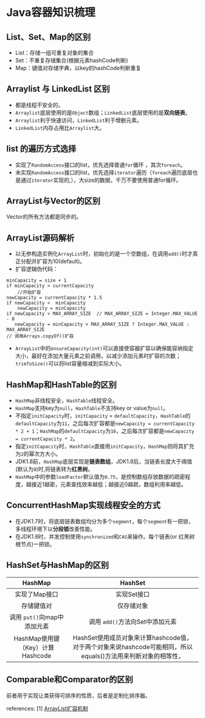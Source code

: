 # Java容器知识梳理

## List、Set、Map的区别

- List：存储一组可重复对象的集合
- Set：不重复存储集合(根据元素hashCode判断)
- Map：键值对存储字典，以key的hashCode判断重复

## Arraylist 与 LinkedList 区别

- 都是线程不安全的。
- `Arraylist`底层使用的是`Object`数组；`LinkedList`底层使用的是**双向链表**。
- `Arraylist`利于快速访问，`LinkedList`利于增删元素。
- `LinkedList`内存占用比`Arraylist`大。

## list 的遍历方式选择

- 实现了`RandomAccess`接口的list，优先选择普通`for`循环 ，其次`foreach`。
- 未实现`RandomAccess`接口的list，优先选择`iterator`遍历（`foreach`遍历底层也是通过`iterator`实现的,），大size的数据，千万不要使用普通for循环。

## ArrayList与Vector的区别
Vector的所有方法都是同步的。

## ArrayList源码解析

- 以无参构造实例化`ArrayList`时，初始化的是一个空数组，在调用`add()`时才真正分配并扩容为10(default)。
- 扩容逻辑伪代码：
```
minCapacity = size + 1
if minCapacity > currentCapacity
    //开始扩容
newCapacity = currentCapacity * 1.5
if newCapacity <  minCapacity
    newCapacity = minCapacity
if newCapacity > MAX_ARRAY_SIZE  // MAX_ARRAY_SIZE = Integer.MAX_VALUE - 8
   newCapacity = minCapacity > MAX_ARRAY_SIZE ? Integer.MAX_VALUE : MAX_ARRAY_SIZE
// 调用Arrays.copyOf()扩容
```
- `ArrayList`中的`ensureCapacity(int)`可以直接使容器扩容以确保能容纳指定大小，最好在添加大量元素之前调用，以减少添加元素时扩容的次数；`trimToSize()`可以将list容量缩减到实际大小。

## HashMap和HashTable的区别

- `HashMap`非线程安全，`HashTable`线程安全。
- `HashMap`支持key为`null`，`HashTable`不支持key or value为`null`。
- 不指定`initCapacity`时，`initCapacity` = `defaultCapacity`，`HashTable`的`defaultCapacity`为`11`，之后每次扩容都是`newCapacity = currentCapacity * 2 + 1`；`HashMap`的`defaultCapacity`为`16`，之后每次扩容都是`newCapacity = currentCapacity * 2`。
- 指定`initCapacity`时，`HashTable`直接用`initCapacity`，`HashMap`则将其扩充为`2`的幂次方大小。
- JDK1.8前，`HashMap`底层实现是**链表数组**，JDK1.8后，当链表长度大于阈值(默认为`8`)时,将链表转为**红黑树**。
- `HashMap`中的参数`loadFactor`默认值为`0.75`，是控制数组存放数据的疏密程度，越接近1越密，元素查找效率越低；越接近0越疏，数组利用率越低。

## ConcurrentHashMap实现线程安全的方式

- 在JDK1.7时，将底层链表数组均分为多个`segment`，每个`segment`有一把锁，多线程环境下以**分段锁**改善性能。
- 在JDK1.8时，并发控制使用`synchronized`和`CAS`来操作。每个链表(or 红黑树根节点)一把锁。

## HashSet与HashMap的区别

   |             HashMap              |                           HashSet                            |
   | :------------------------------: | :----------------------------------------------------------: |
   |          实现了Map接口           |                         实现Set接口                          |
   |            存储键值对            |                          仅存储对象                          |
   |   调用 `put()`向map中添加元素    |               调用 `add()`方法向Set中添加元素                |
   | HashMap使用键（Key）计算Hashcode | HashSet使用成员对象来计算hashcode值，对于两个对象来说hashcode可能相同，所以equals()方法用来判断对象的相等性， |

## Comparable和Comparator的区别
前者用于实现让类获得可排序的性质，后者是定制化排序器。

references:
[1] [ArrayList扩容机制](https://github.com/Snailclimb/JavaGuide/blob/master/docs/java/collection/ArrayList-Grow.md)